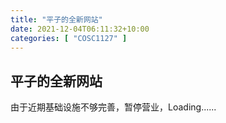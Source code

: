 ```yaml
---
title: "平子的全新网站"
date: 2021-12-04T06:11:32+10:00
categories: [ "COSC1127" ]
---
```

## 平子的全新网站

由于近期基础设施不够完善，暂停营业，Loading......






